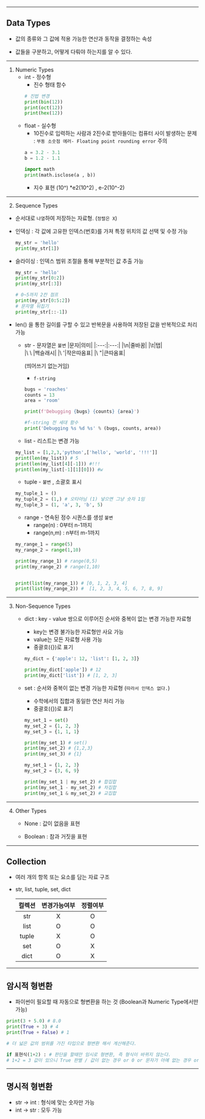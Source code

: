 
----
## Data Types

* 값의 종류와 그 값에 적용 가능한 연산과 동작을 결정하는 속성

* 값들을 구분하고, 어떻게 다뤄야 하는지를 알 수 있다.
-----

1. Numeric Types
    * int - 정수형
        - 진수 형태 함수
        ```python
        # 진법 변경
        print(bin(12))
        print(oct(12))
        print(hex(12))
        ``` 
    * float - 실수형
        - 10진수로 입력하는 사람과 2진수로 받아들이는 컴퓨터 사이 발생하는 문제 : `부동 소숫점 에러- Floating point rounding error` 주의
        ```python
        a = 3.2 - 3.1
        b = 1.2 - 1.1

        import math
        print(math.isclose(a , b))
        ```
        - 지수 표현 (10^)
            *e2(10^2) , e-2(10^-2)

----
2. Sequence Types
- 순서대로 `나열`하여 저장하는 자료형. (`정렬은 X`)
- 인덱싱 : 각 값에 고유한 인덱스(번호)를 가져 특정 위치의 값 선택 및 수정 가능
    ```python
    my_str = 'hello'
    print(my_str[1])
    ```
- 슬라이싱 : 인덱스 범위 조절을 통해 부분적인 값 추출 가능
    ```python
    my_str = 'hello'
    print(my_str[0:2])
    print(my_str[:3])

    # 0~5까지 2칸 점프
    print(my_str[0:5:2])
    # 문자열 뒤집기 
    print(my_str[::-1]) 
    ```
- len() 을 통한 길이를 구할 수 있고 반복문을 사용하여 저장된 값을 반복적으로 처리 가능


    * str - 문자열은 `불변`
        |문자|의미|
        |:---:|:---:|
        |\n|줄바꿈|
        |\t|탭|   
        |\ \ |백슬래시|
        |\ '|작은따옴표|
        |\ "|큰따옴표|
       
        (띄어쓰기 없는거임)

        * `f-string`
        ```python
        bugs = 'roaches'
        counts = 13
        area = 'room'
        
        print(f'Debugging {bugs} {counts} {area}')

        #f-string 전 세대 함수
        print('Debugging %s %d %s' % (bugs, counts, area))
         ```

    * list - 리스트는 변경 가능
    ```python
    my_list = [1,2,3,'python',['hello', 'world', '!!!']]
    print(len(my_list)) # 5
    print(len(my_list[4][-1])) #!!!
    print(len(my_list[-1][1][0])) #w
    ```

    * tuple - `불변` , 소괄호 표시
     ```python
    my_tuple_1 = ()
    my_tuple_2 = (1,) # 오타아님 (1) 넣으면 그냥 숫자 1임
    my_tuple_3 = (1, 'a', 3, 'b', 5)
    ```
       
    * range - 연속된 정수 시퀀스를 생성 `불변`
        * range(n) : 0부터 n-1까지
        * range(n,m) : n부터 m-1까지

     ```python
    my_range_1 = range(5)
    my_range_2 = range(1,10)

    print(my_range_1) # range(0,5)
    print(my_range_2) # range(1,10)
    

    print(list(my_range_1)) # [0, 1, 2, 3, 4]
    print(list(my_range_2)) #  [1, 2, 3, 4, 5, 6, 7, 8, 9]

    ```    
----

3. Non-Sequence Types
    * dict : key - value 쌍으로 이루어진 순서와 중복이 없는 변경 가능한 자료형
        - key는 변경 불가능한 자료형만 사요 가능
        - value는 모든 자료형 사용 가능
        - 중괄호({})로 표기
        ```python
        my_dict = {'apple': 12, 'list': [1, 2, 3]}
    
        print(my_dict['apple']) # 12
        print(my_dict['list']) # [1, 2, 3]
        ```

    * set : 순서와 중복이 없는 변경 가능한 자료형 (`따라서 인덱스 없다.`)
        - 수학에서의 집합과 동일한 연산 처리 가능
        - 중괄호({})로 표기
        ```python
        my_set_1 = set()
        my_set_2 = {1, 2, 3}
        my_set_3 = {1, 1, 1}

        print(my_set_1) # set()
        print(my_set_2) # {1,2,3}
        print(my_set_3) # {1}
        ```

        ```python
        my_set_1 = {1, 2, 3}
        my_set_2 = {3, 6, 9}

        print(my_set_1 | my_set_2) # 합집합
        print(my_set_1 - my_set_2) # 차집합
        print(my_set_1 & my_set_2) # 교집합
        ```

----

4. Other Types
    * None : 값이 없음을 표현

    * Boolean : 참과 거짓을 표현

----

## Collection
* 여러 개의 항목 또는 요소를 담는 자료 구조
* str, list, tuple, set, dict
       
       
       
    |컬렉션|변경가능여부|정렬여부|
    |:---:|:---:|:---:|
    |str|X|O|
    |list|O|O|
    |tuple|X|O|
    |set|O|X|
    |dict|O|X|

----

## 암시적 형변환

* 파이썬이 필요할 때 자동으로 형변환을 하는 것 (Boolean과 Numeric Type에서만 가능)
```python
print(3 + 5.0) # 8.0
print(True + 3) # 4
print(True + False) # 1

# 더 넓은 값의 범위를 가진 타입으로 형변환 해서 계산해준다.

if 표현식(1+2) : # 판단을 할때만 임시로 형변환, 즉 형식이 바뀌지 않는다.
# 1+2 = 3 값이 있으니 True 판별 / 값이 없는 경우 or 0 or 문자가 아예 없는 경우 or [] or {} or () False 판별 
```

----

## 명시적 형변환

* str -> int : 형식에 맞는 숫자만 가능
* int -> str : 모두 가능


